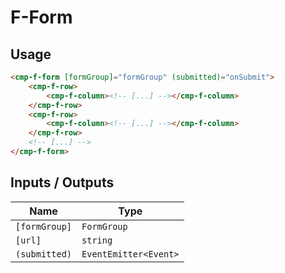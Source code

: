 # F-Form

## Usage

```html
<cmp-f-form [formGroup]="formGroup" (submitted)="onSubmit">
    <cmp-f-row>
        <cmp-f-column><!-- [...] --></cmp-f-column>
    </cmp-f-row>
    <cmp-f-row>
        <cmp-f-column><!-- [...] --></cmp-f-column>
    </cmp-f-row>
    <!-- [...] -->
</cmp-f-form>
```

## Inputs / Outputs

| Name          | Type                  |
| ------------- | --------------------- |
| `[formGroup]` | `FormGroup`           |
| `[url]`       | `string`              |
| `(submitted)` | `EventEmitter<Event>` |
